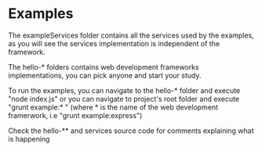 Examples
========

The exampleServices folder contains all the services used by the examples, as you will see
the services implementation is independent of the framework.

The hello-* folders contains web development frameworks implementations, you can
pick anyone and start your study.

To run the examples, you can navigate to the hello-* folder and execute "node index.js"
or you can navigate to project's root folder and execute "grunt example:* "
(where * is the name of the web development framerwork, i.e "grunt example:express")

Check the hello-** and services source code for comments explaining what is happening
